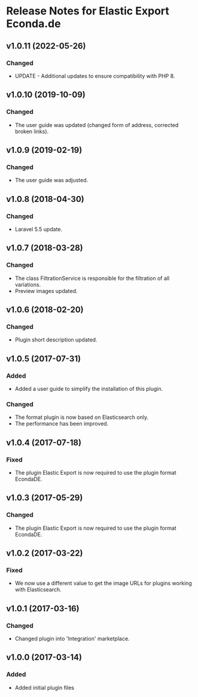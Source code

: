 # Release Notes for Elastic Export Econda.de

## v1.0.11 (2022-05-26)

### Changed
- UPDATE - Additional updates to ensure compatibility with PHP 8.

## v1.0.10 (2019-10-09)

### Changed
- The user guide was updated (changed form of address, corrected broken links).

## v1.0.9 (2019-02-19)

### Changed
- The user guide was adjusted.

## v1.0.8 (2018-04-30)

### Changed
- Laravel 5.5 update.

## v1.0.7 (2018-03-28)

### Changed
- The class FiltrationService is responsible for the filtration of all variations.
- Preview images updated. 

## v1.0.6 (2018-02-20)

### Changed
- Plugin short description updated.

## v1.0.5 (2017-07-31)

### Added
- Added a user guide to simplify the installation of this plugin.

### Changed
- The format plugin is now based on Elasticsearch only.
- The performance has been improved.

## v1.0.4 (2017-07-18)

### Fixed
- The plugin Elastic Export is now required to use the plugin format EcondaDE.

## v1.0.3 (2017-05-29)

### Changed
- The plugin Elastic Export is now required to use the plugin format EcondaDE.

## v1.0.2 (2017-03-22)

### Fixed
- We now use a different value to get the image URLs for plugins working with Elasticsearch.

## v1.0.1 (2017-03-16)

### Changed
- Changed plugin into 'Integration' marketplace.

## v1.0.0 (2017-03-14)
 
### Added
- Added initial plugin files
